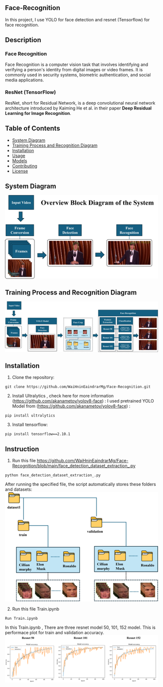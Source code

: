 ## Face-Recognition 
In this project, I use YOLO for face detection and resnet (Tensorflow) for face recognition.

## Description
### Face Recognition
Face Recognition is a computer vision task that involves identifying and verifying a person's identity from digital images or video frames. It is commonly used in security systems, biometric authentication, and social media applications.

### ResNet (TensorFlow)
ResNet, short for Residual Network, is a deep convolutional neural network architecture introduced by Kaiming He et al. in their paper **Deep Residual Learning for Image Recognition**.



## Table of Contents
- [System Diagram](#system-diagram)
- [Training Process and Recognition Diagram](#training-process-and-recognition-diagram)
- [Installation](#installation)
- [Usage](#usage)
- [Models](#models)
- [Contributing](#contributing)
- [License](#license)

## System Diagram
![System Diagram](https://raw.githubusercontent.com/WaiHninEaindrarMg/Face-Recognition/main/Overview%20System.jpg)

## Training Process and Recognition Diagram
![Training Process and Recognition Diagram](https://raw.githubusercontent.com/WaiHninEaindrarMg/Face-Recognition/main/TrainingProcess_Recognition.png)


## Installation
1. Clone the repository:
```
git clone https://github.com/WaiHninEaindrarMg/Face-Recognition.git
```

2. Install Ultralytics , check here for more information (https://github.com/akanametov/yolov8-face) :
I used pretrained YOLO Model from (https://github.com/akanametov/yolov8-face) : 
```
pip install ultralytics
```

3. Install tensorflow:
```
pip install tensorflow==2.10.1
```

## Instruction
1. Run this file https://github.com/WaiHninEaindrarMg/Face-Recognition/blob/main/face_detection_dataset_extraction_.py
```
python face_detection_dataset_extraction_.py
```
After running the specified file, the script automatically stores these folders and datasets:
![Folders and Datasets](https://raw.githubusercontent.com/WaiHninEaindrarMg/Face-Recognition/main/folders_dataset.png)


2. Run this file Train.ipynb
```
Run Train.ipynb
```
In this Train.ipynb , There are three resnet model 50, 101, 152 model.
This is performace plot for train and validation accuracy.
![Accuracy](https://raw.githubusercontent.com/WaiHninEaindrarMg/Face-Recognition/main/resnet%20performance.png)


